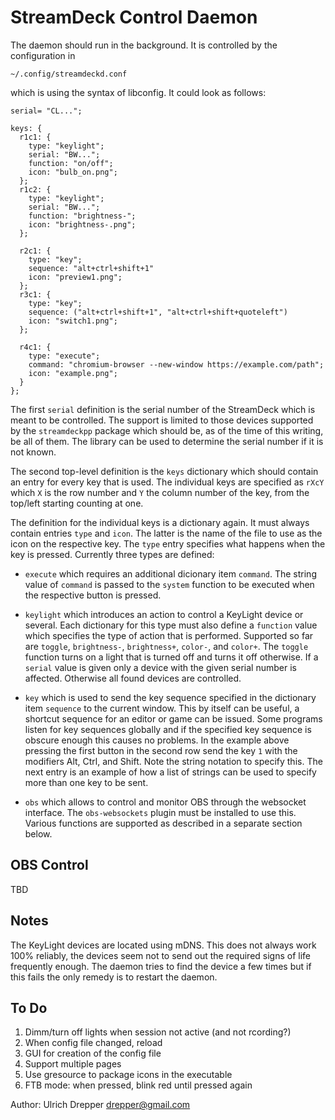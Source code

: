 StreamDeck Control Daemon
=========================

The daemon should run in the background.  It is controlled by the configuration in

    ~/.config/streamdeckd.conf

which is using the syntax of libconfig.  It could look as follows:

    serial= "CL...";
    
    keys: {
      r1c1: {
      	type: "keylight";
      	serial: "BW...";
      	function: "on/off";
      	icon: "bulb_on.png";
      };
      r1c2: {
      	type: "keylight";
      	serial: "BW...";
      	function: "brightness-";
      	icon: "brightness-.png";
      };
    
      r2c1: {
        type: "key";
        sequence: "alt+ctrl+shift+1"
        icon: "preview1.png";
      };
      r3c1: {
        type: "key";
        sequence: ("alt+ctrl+shift+1", "alt+ctrl+shift+quoteleft")
        icon: "switch1.png";
      };

      r4c1: {
      	type: "execute";
      	command: "chromium-browser --new-window https://example.com/path";
      	icon: "example.png";
      }
    };

The first `serial` definition is the serial number of the StreamDeck which is meant to be controlled.
The support is limited to those devices supported by the `streamdeckpp` package which should be,
as of the time of this writing, be all of them.  The library can be used to determine the serial
number if it is not known.

The second top-level definition is the `keys` dictionary which should contain an entry for every
key that is used.  The individual keys are specified as `rXcY` which `X` is the row number and `Y` the column number of the key, from the top/left starting counting at one.

The definition for the individual keys is a dictionary again.  It must always contain entries `type`
and `icon`.  The latter is the name of the file to use as the icon on the respective key.  The `type`
entry specifies what happens when the key is pressed.  Currently three types are defined:

* `execute` which requires an additional dicionary item `command`. The string value of `command` is
  passed to the `system` function to be executed when the respective button is pressed.

* `keylight` which introduces an action to control a KeyLight device or several.  Each dictionary for
  this type must also define a `function` value which specifies the type of action that is performed.
  Supported so far are `toggle`, `brightness-`, `brightness+`, `color-`, and `color+`.  The `toggle`
  function turns on a light that is turned off and turns it off otherwise.  If a `serial` value is
  given only a device with the given serial number is affected.  Otherwise all found devices are
  controlled.

* `key` which is used to send the key sequence specified in the dictionary item `sequence` to the
  current window.  This by itself can be useful, a shortcut sequence for an editor or game can
  be issued.  Some programs listen for key sequences globally and if the specified key sequence
  is obscure enough this causes no problems.  In the example above pressing the first button in
  the second row send the key `1` with the modifiers Alt, Ctrl, and Shift.  Note the string notation
  to specify this.  The next entry is an example of how a list of strings can be used to specify
  more than one key to be sent.

* `obs` which allows to control and monitor OBS through the websocket
  interface.  The `obs-websockets` plugin must be installed to use this.
  Various functions are supported as described in a separate section
  below.


OBS Control
-----------

TBD


Notes
-----

The KeyLight devices are located using mDNS.  This does not always work 100% reliably, the devices
seem not to send out the required signs of life frequently enough.  The
daemon tries to find the device a few times but if this fails the only
remedy is to restart the daemon.


To Do
-----

1. Dimm/turn off lights when session not active (and not rcording?)
2. When config file changed, reload
3. GUI for creation of the config file
4. Support multiple pages
5. Use gresource to package icons in the executable
6. FTB mode: when pressed, blink red until pressed again


Author: Ulrich Drepper <drepper@gmail.com>
